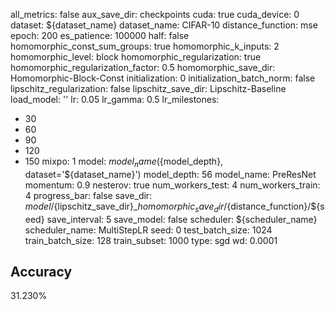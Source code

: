 all_metrics: false
aux_save_dir: checkpoints
cuda: true
cuda_device: 0
dataset: ${dataset_name}
dataset_name: CIFAR-10
distance_function: mse
epoch: 200
es_patience: 100000
half: false
homomorphic_const_sum_groups: true
homomorphic_k_inputs: 2
homomorphic_level: block
homomorphic_regularization: true
homomorphic_regularization_factor: 0.5
homomorphic_save_dir: Homomorphic-Block-Const
initialization: 0
initialization_batch_norm: false
lipschitz_regularization: false
lipschitz_save_dir: Lipschitz-Baseline
load_model: ''
lr: 0.05
lr_gamma: 0.5
lr_milestones:
- 30
- 60
- 90
- 120
- 150
mixpo: 1
model: ${model_name}(${model_depth}, dataset='${dataset_name}')
model_depth: 56
model_name: PreResNet
momentum: 0.9
nesterov: true
num_workers_test: 4
num_workers_train: 4
progress_bar: false
save_dir: ${model}/${lipschitz_save_dir}_${homomorphic_save_dir}/${distance_function}/${seed}
save_interval: 5
save_model: false
scheduler: ${scheduler_name}
scheduler_name: MultiStepLR
seed: 0
test_batch_size: 1024
train_batch_size: 128
train_subset: 1000
type: sgd
wd: 0.0001

## Accuracy
 31.230%
